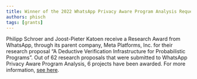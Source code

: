```yaml
---
title: Winner of the 2022 WhatsApp Privacy Aware Program Analysis Request for Proposals
authors: phisch
tags: [grants]
---
```



Philipp Schroer and Joost-Pieter Katoen receive a Research Award from WhatsApp, through its parent company, Meta Platforms, Inc. for their research proposal “A Deductive Verification Infrastructure for Probabilistic Programs”. Out of 62 research proposals that were submitted to WhatsApp Privacy Aware Program Analysis, 6 projects have been awarded. For more information, [see here](https://research.facebook.com/blog/2022/10/-announcing-the-winners-of-the-2022-whatsapp-privacy-aware-program-analysis-request-for-proposals/).

<!-- truncate -->
